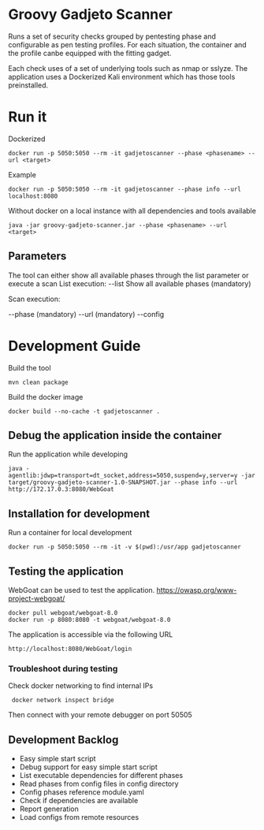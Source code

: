 # Groovy Gadjeto Scanner

Runs a set of security checks grouped by pentesting phase and configurable as pen testing profiles.
For each situation, the container and the profile canbe equipped with the fitting gadget. 

Each check uses of a set of underlying tools such as nmap or sslyze.
The application uses a Dockerized Kali environment which has those tools preinstalled. 

# Run it

Dockerized

    docker run -p 5050:5050 --rm -it gadjetoscanner --phase <phasename> --url <target>
    
Example    
    
    docker run -p 5050:5050 --rm -it gadjetoscanner --phase info --url localhost:8080

Without docker on a local instance with all dependencies and tools available

    java -jar groovy-gadjeto-scanner.jar --phase <phasename> --url <target> 

## Parameters

The tool can either show all available phases through the list parameter or execute a scan
List execution:
--list Show all available phases (mandatory)

Scan execution:

--phase <phasename> (mandatory)
--url <target> (mandatory)
--config <path to configlocation>

# Development Guide

Build the tool
    
    mvn clean package
    
Build the docker image

    docker build --no-cache -t gadjetoscanner . 
        
## Debug the application inside the container

Run the application while developing    

    java -agentlib:jdwp=transport=dt_socket,address=5050,suspend=y,server=y -jar target/groovy-gadjeto-scanner-1.0-SNAPSHOT.jar --phase info --url http://172.17.0.3:8080/WebGoat
        
## Installation for development

Run a container for local development
    
    docker run -p 5050:5050 --rm -it -v $(pwd):/usr/app gadjetoscanner
    
## Testing the application

WebGoat can be used to test the application. https://owasp.org/www-project-webgoat/

    docker pull webgoat/webgoat-8.0
    docker run -p 8080:8080 -t webgoat/webgoat-8.0   
    
The application is accessible via the following URL

    http://localhost:8080/WebGoat/login 
    
### Troubleshoot during testing    
    
Check docker networking to find internal IPs

     docker network inspect bridge    
    
Then connect with your remote debugger on port 50505
    
## Development Backlog

* Easy simple start script
* Debug support for easy simple start script 
* List executable dependencies for different phases
* Read phases from config files in config directory
* Config phases reference module.yaml
* Check if dependencies are available
* Report generation     
* Load configs from remote resources
